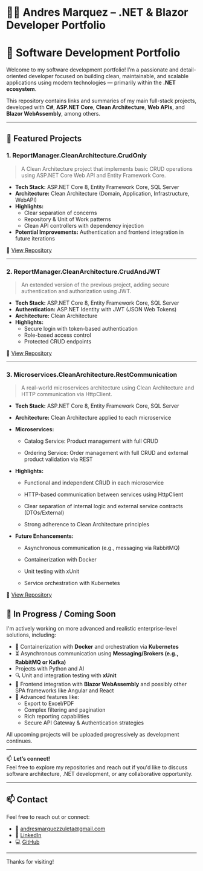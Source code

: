 # 🧑‍💻 Andres Marquez – .NET & Blazor Developer Portfolio

# 🧠 Software Development Portfolio

Welcome to my software development portfolio! I’m a passionate and detail-oriented developer focused on building clean, maintainable, and scalable applications using modern technologies — primarily within the **.NET ecosystem**.

This repository contains links and summaries of my main full-stack projects, developed with **C#**, **ASP.NET Core**, **Clean Architecture**, **Web APIs**, and **Blazor WebAssembly**, among others.

---

## 📁 Featured Projects

### 1. ReportManager.CleanArchitecture.CrudOnly

> A Clean Architecture project that implements basic CRUD operations using ASP.NET Core Web API and Entity Framework Core.

- **Tech Stack:** ASP.NET Core 8, Entity Framework Core, SQL Server  
- **Architecture:** Clean Architecture (Domain, Application, Infrastructure, WebAPI)  
- **Highlights:**  
  - Clear separation of concerns  
  - Repository & Unit of Work patterns  
  - Clean API controllers with dependency injection  
- **Potential Improvements:** Authentication and frontend integration in future iterations

🔗 [View Repository](https://github.com/andresmarz/ReportManager.CleanArchitecture.CrudOnly)

---

### 2. ReportManager.CleanArchitecture.CrudAndJWT

> An extended version of the previous project, adding secure authentication and authorization using JWT.

- **Tech Stack:** ASP.NET Core 8, Entity Framework Core, SQL Server  
- **Authentication:** ASP.NET Identity with JWT (JSON Web Tokens)  
- **Architecture:** Clean Architecture  
- **Highlights:**  
  - Secure login with token-based authentication  
  - Role-based access control  
  - Protected CRUD endpoints  

🔗 [View Repository](https://github.com/andresmarz/ReportManager.CleanArchitecture.CrudAndJWT)

---

### 3. Microservices.CleanArchitecture.RestCommunication
> A real-world microservices architecture using Clean Architecture and HTTP communication via HttpClient.

- **Tech Stack:** ASP.NET Core 8, Entity Framework Core, SQL Server

- **Architecture:** Clean Architecture applied to each microservice

- **Microservices:**

  - Catalog Service: Product management with full CRUD

  - Ordering Service: Order management with full CRUD and external product validation via REST

- **Highlights:**

  - Functional and independent CRUD in each microservice

  - HTTP-based communication between services using HttpClient

  - Clear separation of internal logic and external service contracts (DTOs/External)

  - Strong adherence to Clean Architecture principles

- **Future Enhancements:**

  - Asynchronous communication (e.g., messaging via RabbitMQ)

  - Containerization with Docker

  - Unit testing with xUnit

  - Service orchestration with Kubernetes

🔗 [View Repository](https://github.com/andresmarz/MicroservicesApp)



## 🔧 In Progress / Coming Soon

I'm actively working on more advanced and realistic enterprise-level solutions, including:

- 🐳 Containerization with **Docker** and orchestration via **Kubernetes**
- ⏳ Asynchronous communication using **Messaging/Brokers (e.g., RabbitMQ or Kafka)**
- Projects with Python and AI
- 🔍 Unit and integration testing with **xUnit**
- 🎨 Frontend integration with **Blazor WebAssembly** and possibly other SPA frameworks like Angular and React
- 📄 Advanced features like:
  - Export to Excel/PDF
  - Complex filtering and pagination
  - Rich reporting capabilities
  - Secure API Gateway & Authentication strategies

All upcoming projects will be uploaded progressively as development continues.

---

📫 **Let’s connect!**  
Feel free to explore my repositories and reach out if you'd like to discuss software architecture, .NET development, or any collaborative opportunity.

---

## 📫 Contact

Feel free to reach out or connect:

- 📧 andresmarquezzuleta@gmail.com  
- 💼 [LinkedIn](https://www.linkedin.com/in/gustavomarquezzuleta/)  
- 💻 [GitHub](https://github.com/andresmarz)

---

Thanks for visiting!
